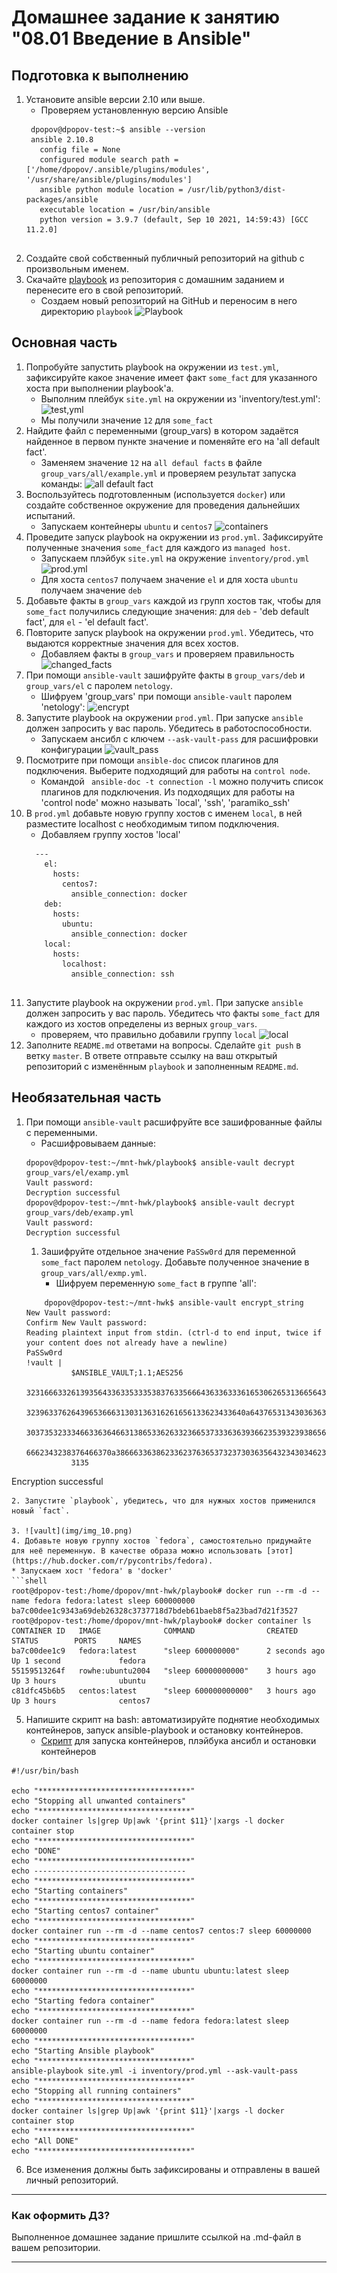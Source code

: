 # Домашнее задание к занятию "08.01 Введение в Ansible"

## Подготовка к выполнению
1. Установите ansible версии 2.10 или выше.
    * Проверяем установленную версию Ansible
   ```shell
    dpopov@dpopov-test:~$ ansible --version
    ansible 2.10.8
      config file = None
      configured module search path = ['/home/dpopov/.ansible/plugins/modules', '/usr/share/ansible/plugins/modules']
      ansible python module location = /usr/lib/python3/dist-packages/ansible
      executable location = /usr/bin/ansible
      python version = 3.9.7 (default, Sep 10 2021, 14:59:43) [GCC 11.2.0]
    
    ```
2. Создайте свой собственный публичный репозиторий на github с произвольным именем.
3. Скачайте [playbook](./playbook/) из репозитория с домашним заданием и перенесите его в свой репозиторий.
   * Создаем новый репозиторий на GitHub и переносим в него директорию `playbook`
 ![Playbook](img/img.png)

## Основная часть
1. Попробуйте запустить playbook на окружении из `test.yml`, зафиксируйте какое значение имеет факт `some_fact` для указанного хоста при выполнении playbook'a.
   * Выполним плейбук `site.yml` на окружении из 'inventory/test.yml':
   ![test,yml](img/img_1.png)
   * Мы получили значение `12` для `some_fact`
2. Найдите файл с переменными (group_vars) в котором задаётся найденное в первом пункте значение и поменяйте его на 'all default fact'.
   * Заменяем значение `12` на `all defaul facts` в файле `group_vars/all/example.yml` и проверяем результат запуска команды:
   ![all default fact](img/img_2.png)
3. Воспользуйтесь подготовленным (используется `docker`) или создайте собственное окружение для проведения дальнейших испытаний.
   * Запускаем контейнеры `ubuntu` и `centos7`
   ![containers](img/img_4.png)
4. Проведите запуск playbook на окружении из `prod.yml`. Зафиксируйте полученные значения `some_fact` для каждого из `managed host`.
   * Запускаем плэйбук `site.yml` на окружение `inventory/prod.yml`
   ![prod.yml](img/img_3.png)
   * Для хоста `centos7` получаем значение `el` и для хоста `ubuntu` получаем значение `deb`
5. Добавьте факты в `group_vars` каждой из групп хостов так, чтобы для `some_fact` получились следующие значения: для `deb` - 'deb default fact', для `el` - 'el default fact'.
6. Повторите запуск playbook на окружении `prod.yml`. Убедитесь, что выдаются корректные значения для всех хостов.
   * Добавляем факты в `group_vars` и проверяем правильность
   ![changed_facts](img/img_5.png)
7. При помощи `ansible-vault` зашифруйте факты в `group_vars/deb` и `group_vars/el` с паролем `netology`.
   * Шифруем 'group_vars' при помощи `ansible-vault` паролем 'netology':
   ![encrypt](img/img_6.png)
8. Запустите playbook на окружении `prod.yml`. При запуске `ansible` должен запросить у вас пароль. Убедитесь в работоспособности.
   * Запускаем ансибл с ключем `--ask-vault-pass` для расшифровки конфигурации
   ![vault_pass](img/img_7.png) 
9. Посмотрите при помощи `ansible-doc` список плагинов для подключения. Выберите подходящий для работы на `control node`.
   * Командой ` ansible-doc -t connection -l` можно получить список плагинов для подключения. Из подходящих для работы на 'control node' можно называть `local', 'ssh', 'paramiko_ssh'
10. В `prod.yml` добавьте новую группу хостов с именем  `local`, в ней разместите localhost с необходимым типом подключения. 
    * Добавляем группу хостов 'local'
    ```shell
      ---
        el:
          hosts:
            centos7:
              ansible_connection: docker
        deb:
          hosts:
            ubuntu:
              ansible_connection: docker
        local:
          hosts:
            localhost:
              ansible_connection: ssh
      
      ```
11. Запустите playbook на окружении `prod.yml`. При запуске `ansible` должен запросить у вас пароль. Убедитесь что факты `some_fact` для каждого из хостов определены из верных `group_vars`.
    * проверяем, что правильно добавили группу `local`
    ![local](img/img_9.png)
12. Заполните `README.md` ответами на вопросы. Сделайте `git push` в ветку `master`. В ответе отправьте ссылку на ваш открытый репозиторий с изменённым `playbook` и заполненным `README.md`.

## Необязательная часть

1. При помощи `ansible-vault` расшифруйте все зашифрованные файлы с переменными.
   * Расшифровываем данные:
   ```shell
   dpopov@dpopov-test:~/mnt-hwk/playbook$ ansible-vault decrypt group_vars/el/examp.yml
   Vault password:
   Decryption successful
   dpopov@dpopov-test:~/mnt-hwk/playbook$ ansible-vault decrypt group_vars/deb/examp.yml
   Vault password:
   Decryption successful
   ```
   1. Зашифруйте отдельное значение `PaSSw0rd` для переменной `some_fact` паролем `netology`. Добавьте полученное значение в `group_vars/all/exmp.yml`.
      * Шифруем переменную `some_fact` в группе 'all':
   ```shell
       dpopov@dpopov-test:~/mnt-hwk$ ansible-vault encrypt_string
   New Vault password:
   Confirm New Vault password:
   Reading plaintext input from stdin. (ctrl-d to end input, twice if your content does not already have a newline)
   PaSSw0rd
   !vault |
             $ANSIBLE_VAULT;1.1;AES256
             32316663326139356433633533353837633566643633633361653062653136656437616437383135
             3239633762643965366631303136316261656133623433640a643765313430363635336163373263
             30373532333466336364663138653362633236653733363639366235393239386562393664636666
             6662343238376466370a386663363862336237636537323730363564323430346231666363343031
             3135
Encryption successful

   
   ```
2. Запустите `playbook`, убедитесь, что для нужных хостов применился новый `fact`.

3. ![vault](img/img_10.png)
4. Добавьте новую группу хостов `fedora`, самостоятельно придумайте для неё переменную. В качестве образа можно использовать [этот](https://hub.docker.com/r/pycontribs/fedora).
   * Запускаем хост 'fedora' в 'docker'
   ```shell
   root@dpopov-test:/home/dpopov/mnt-hwk/playbook# docker run --rm -d --name fedora fedora:latest sleep 600000000
   ba7c00dee1c9343a69deb26328c3737718d7bdeb61baeb8f5a23bad7d21f3527
   root@dpopov-test:/home/dpopov/mnt-hwk/playbook# docker container ls
   CONTAINER ID   IMAGE              COMMAND                CREATED         STATUS        PORTS     NAMES
   ba7c00dee1c9   fedora:latest      "sleep 600000000"      2 seconds ago   Up 1 second             fedora
   55159513264f   rowhe:ubuntu2004   "sleep 60000000000"    3 hours ago     Up 3 hours              ubuntu
   c81dfc45b6b5   centos:latest      "sleep 600000000000"   3 hours ago     Up 3 hours              centos7
   
   ```
   5. Напишите скрипт на bash: автоматизируйте поднятие необходимых контейнеров, запуск ansible-playbook и остановку контейнеров.
      * [Cкрипт](https://github.com/rowhe/mnt-hwk/blob/e2ba405cc963d75e22199f907f995f627fee7558/playbook/script.sh) для запуска контейнеров, плэйбука ансибл и остановки контейнеров
   ```shell
   #!/usr/bin/bash
   
   echo "**********************************"
   echo "Stopping all unwanted containers"
   echo "**********************************"
   docker container ls|grep Up|awk '{print $11}'|xargs -l docker container stop
   echo "**********************************"
   echo "DONE"
   echo "**********************************"
   echo ----------------------------------
   echo "**********************************"
   echo "Starting containers"
   echo "**********************************"
   echo "Starting centos7 container"
   echo "**********************************"
   docker container run --rm -d --name centos7 centos:7 sleep 60000000
   echo "**********************************"
   echo "Starting ubuntu container"
   echo "**********************************"
   docker container run --rm -d --name ubuntu ubuntu:latest sleep 60000000
   echo "**********************************"
   echo "Starting fedora container"
   echo "**********************************"
   docker container run --rm -d --name fedora fedora:latest sleep 60000000
   echo "**********************************"
   echo "Starting Ansible playbook"
   echo "**********************************"
   ansible-playbook site.yml -i inventory/prod.yml --ask-vault-pass
   echo "**********************************"
   echo "Stopping all running containers"
   echo "**********************************"
   docker container ls|grep Up|awk '{print $11}'|xargs -l docker container stop
   echo "**********************************"
   echo "All DONE"
   echo "**********************************"
   ```
6. Все изменения должны быть зафиксированы и отправлены в вашей личный репозиторий.

---

### Как оформить ДЗ?

Выполненное домашнее задание пришлите ссылкой на .md-файл в вашем репозитории.

---
